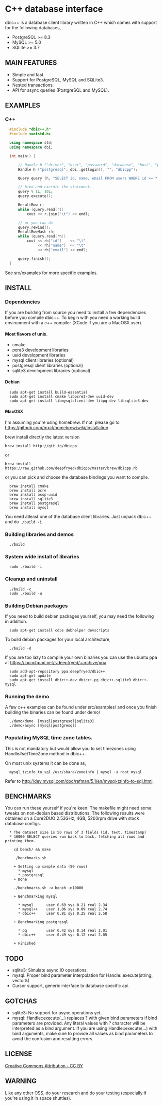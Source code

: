 C++ database interface
======================

dbic++ is a database client library written in C++ which comes with support for the following databases,

* PostgreSQL >= 8.3
* MySQL      >= 5.0
* SQLite     >= 3.7

## MAIN FEATURES

* Simple and fast.
* Support for PostgreSQL, MySQL and SQLite3.
* Nested transactions.
* API for async queries (PostgreSQL and MySQL).

## EXAMPLES

### C++

```c++
  #include "dbic++.h"
  #include <unistd.h>

  using namespace std;
  using namespace dbi;

  int main() {

      // Handle h ("driver", "user", "password", "database", "host", "port");
      Handle h ("postgresql", dbi::getlogin(), "", "dbicpp");

      Query query (h, "SELECT id, name, email FROM users WHERE id >= ? AND id < ?");

      // bind and execute the statement.
      query % 1L, 10L;
      query.execute();

      ResultRow r;
      while (query.read(r))
          cout << r.join("\t") << endl;

      // or you can do
      query.rewind();
      ResultRowHash rh;
      while (query.read(rh))
          cout << rh["id"]    << "\t"
               << rh["name"]  << "\t"
               << rh["email"] << endl;

      query.finish();
  }
```

See src/examples for more specific examples.

## INSTALL

### Dependencies

If you are building from source you need to install a few dependencies before
you compile dbic++. To begin with you need a working build environment with a
c++ compiler (XCode if you are a MacOSX user).

#### Most flavors of unix.

* cmake
* pcre3 development libraries
* uuid development libraries
* mysql client libraries (optional)
* postgresql client libraries (optional)
* sqlite3 development libraries (optional)

#### Debian

```
  sudo apt-get install build-essential
  sudo apt-get install cmake libpcre3-dev uuid-dev
  sudo apt-get install libmysqlclient-dev libpq-dev libsqlite3-dev
```

#### MacOSX

I'm assuming you're using homebrew. If not, please go to 
https://github.com/mxcl/homebrew/wiki/installation

brew install directly the latest version

```
brew install http://git.io/dbicpp
```

or

```
brew install https://raw.github.com/deepfryed/dbicpp/master/brew/dbicpp.rb
```

or you can pick and choose the database bindings you want to compile.

```
  brew install cmake
  brew install pcre
  brew install ossp-uuid
  brew install sqlite3
  brew install postgresql
  brew install mysql
```

You need atleast one of the database client libraries. Just unpack dbic++ and do `./build -i`

### Building libraries and demos

```
  ./build
```

### System wide install of libraries

```
  sudo ./build -i
```

### Cleanup and uninstall

```
  ./build -c
  sudo ./build -u
```

### Building Debian packages

If you need to build debian packages yourself, you may need the following in addition.

```
  sudo apt-get install cdbs debhelper devscripts
```

To build debian packages for your local architecture,

```
  ./build -d
```

If you are too lazy to compile your own binaries you can use the ubuntu ppa at
https://launchpad.net/~deepfryed/+archive/ppa.

```
  sudo add-apt-repository ppa:deepfryed/dbic++
  sudo apt-get update
  sudo apt-get install dbic++-dev dbic++-pg dbic++-sqlite3 dbic++-mysql
```

### Running the demo

A few c++ examples can be found under src/examples/ and once you finish building the
binaries can be found under demo/

```
  ./demo/demo  [mysql|postgresql|sqlite3]
  ./demo/async [mysql|postgresql]
```

### Populating MySQL time zone tables.

This is not mandatory but would allow you to set timezones using Handle#setTimeZone
method in dbic++.

On most unix systems it can be done as,

```
  mysql_tzinfo_to_sql /usr/share/zoneinfo | mysql -u root mysql
```

Refer to http://dev.mysql.com/doc/refman/5.1/en/mysql-tzinfo-to-sql.html.

## BENCHMARKS

You can run these yourself if you're keen. The makefile might need some tweaks
on non-debian based distributions. The following results were obtained on a
Core2DUO 2.53GHz, 4GB, 5200rpm drive with stock database configs.

```
  * The dataset size is 50 rows of 3 fields (id, text, timestamp)
  * 10000 SELECT queries run back to back, fetching all rows and printing them.

    cd bench/ && make

    ./benchmarks.sh

    + Setting up sample data (50 rows)
      * mysql
      * postgresql
    + Done

    ./benchmarks.sh -w bench -n10000

    + Benchmarking mysql

      * mysql      user 0.69 sys 0.21 real 2.34
      * mysql++    user 1.06 sys 0.09 real 2.74
      * dbic++     user 0.81 sys 0.25 real 2.58

    + Benchmarking postgresql

      * pq         user 0.42 sys 0.14 real 2.01
      * dbic++     user 0.49 sys 0.12 real 2.05

    + Finished
```

## TODO

* sqlite3: Simulate async IO operations.
* mysql: Proper bind parameter interpolation for Handle::execute(string, vector<Param>&)
* Cursor support, generic interface to database specific api.

## GOTCHAS

* sqlite3: No support for async operations yet.
* mysql: Handle::execute(...) replaces ? with given bind parameters if bind parameters are provided.
  Any literal values with ? character will be interpreted as a bind argument. If you are using
  Handle::execute(...) with bind arguments, make sure to provide all values as bind parameters to
  avoid the confusion and resulting errors.

## LICENSE

[Creative Commons Attribution - CC BY](http://creativecommons.org/licenses/by/3.0)

## WARNING

Like any other OSS, do your research and do your testing (especially if you're using it in space shuttles).
